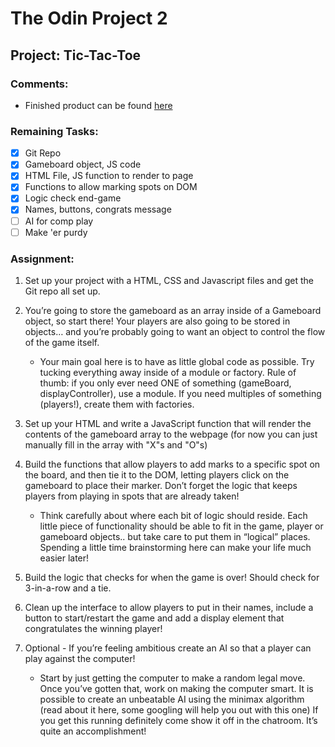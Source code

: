 # The Odin Project 2

## Project: Tic-Tac-Toe

### Comments:

-   Finished product can be found [here](https://deslni01.github.io/tic-tac-toe/)

### Remaining Tasks:

-   [x] Git Repo
-   [x] Gameboard object, JS code
-   [x] HTML File, JS function to render to page
-   [x] Functions to allow marking spots on DOM
-   [x] Logic check end-game
-   [x] Names, buttons, congrats message
-   [ ] AI for comp play
-   [ ] Make 'er purdy

### Assignment:

1. Set up your project with a HTML, CSS and Javascript files and get the Git repo all set up.

2. You’re going to store the gameboard as an array inside of a Gameboard object, so start there! Your players are also going to be stored in objects… and you’re probably going to want an object to control the flow of the game itself.

    - Your main goal here is to have as little global code as possible. Try tucking everything away inside of a module or factory. Rule of thumb: if you only ever need ONE of something (gameBoard, displayController), use a module. If you need multiples of something (players!), create them with factories.

3. Set up your HTML and write a JavaScript function that will render the contents of the gameboard array to the webpage (for now you can just manually fill in the array with "X"s and "O"s)

4. Build the functions that allow players to add marks to a specific spot on the board, and then tie it to the DOM, letting players click on the gameboard to place their marker. Don’t forget the logic that keeps players from playing in spots that are already taken!

    - Think carefully about where each bit of logic should reside. Each little piece of functionality should be able to fit in the game, player or gameboard objects.. but take care to put them in “logical” places. Spending a little time brainstorming here can make your life much easier later!

5. Build the logic that checks for when the game is over! Should check for 3-in-a-row and a tie.

6. Clean up the interface to allow players to put in their names, include a button to start/restart the game and add a display element that congratulates the winning player!

7. Optional - If you’re feeling ambitious create an AI so that a player can play against the computer!

    - Start by just getting the computer to make a random legal move.
      Once you’ve gotten that, work on making the computer smart. It is possible to create an unbeatable AI using the minimax algorithm (read about it here, some googling will help you out with this one)
      If you get this running definitely come show it off in the chatroom. It’s quite an accomplishment!
